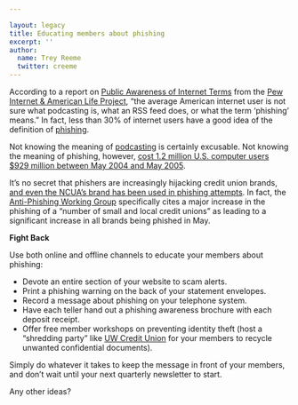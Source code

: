 ```yaml
---

layout: legacy
title: Educating members about phishing
excerpt: ''
author:
  name: Trey Reeme
  twitter: creeme
---
```


<p>According to a report on <a href='http://www.pewinternet.org/PPF/r/161/report_display.asp'>Public Awareness of Internet Terms</a> from the <a href='http://www.pewinternet.org'>Pew Internet &amp; American Life Project</a>, &#8220;the average American internet user is not sure what podcasting is, what an <span class='caps'><span class="caps">RSS</span></span> feed does, or what the term &#8216;phishing&#8217; means.&#8221;  In fact, less than 30% of internet users have a good idea of the definition of <a href='http://en.wikipedia.org/wiki/Phishing'>phishing</a>.</p>
<p>Not knowing the meaning of <a href='http://en.wikipedia.org/wiki/Podcasting'>podcasting</a> is certainly excusable.  Not knowing the meaning of phishing, however, <a href='http://www.csoonline.com/talkback/071905.html'>cost 1.2 million U.S. computer users $929 million between May 2004 and May 2005</a>.</p>
<p>It&#8217;s no secret that phishers are increasingly hijacking credit union brands, <a href='http://www.ncua.gov/Phishing/phishing.htm'>and even the <span class='caps'><span class="caps">NCUA</span></span>&#8217;s brand has been used in phishing attempts</a>. In fact, the <a href='http://www.antiphishing.org'>Anti-Phishing Working Group</a> specifically cites a major increase in the phishing of a &#8220;number of small and local credit unions&#8221; as leading to a significant increase in all brands being phished in May.</p>
<p><strong>Fight Back</strong></p>
<p>Use both online and offline channels to educate your members about phishing:</p>
<ul>
<li>Devote an entire section of your website to scam alerts.</li>
<li>Print a phishing warning on the back of your statement envelopes.</li>
<li>Record a message about phishing on your telephone system.  </li>
<li>Have each teller hand out a phishing awareness brochure with each deposit receipt.  </li>
<li>Offer free member workshops on preventing identity theft (host a &#8220;shredding party&#8221; like <a href='http://www.uwcu.org/misc/earthday.asp'>UW Credit Union</a> for your members to recycle unwanted confidential documents).</li>
</ul>
<p>Simply do whatever it takes to keep the message in front of your members, and don&#8217;t wait until your next quarterly newsletter to start.</p>
<p>Any other ideas?</p>